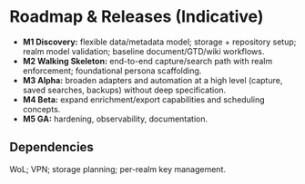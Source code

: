 # Roadmap & Releases (Indicative)

- **M1 Discovery:** flexible data/metadata model; storage + repository setup; realm model validation; baseline document/GTD/wiki workflows.
- **M2 Walking Skeleton:** end-to-end capture/search path with realm enforcement; foundational persona scaffolding.
- **M3 Alpha:** broaden adapters and automation at a high level (capture, saved searches, backups) without deep specification.
- **M4 Beta:** expand enrichment/export capabilities and scheduling concepts.
- **M5 GA:** hardening, observability, documentation.

## Dependencies
WoL; VPN; storage planning; per-realm key management.
